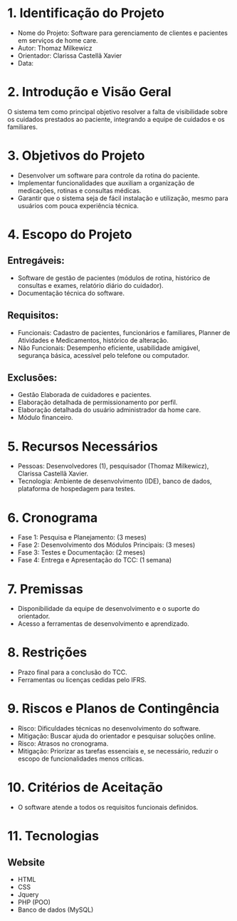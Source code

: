 # 1. Identificação do Projeto 
- Nome do Projeto: Software para gerenciamento de clientes e pacientes em serviços de home care.
- Autor: Thomaz Milkewicz 
- Orientador: Clarissa Castellã Xavier
- Data: 

# 2. Introdução e Visão Geral  
O sistema tem como principal objetivo resolver a falta de visibilidade sobre os cuidados prestados ao paciente,  integrando a equipe de cuidados e os familiares.

# 3. Objetivos do Projeto 
- Desenvolver um software para controle da rotina do paciente.
- Implementar funcionalidades que auxiliam a organização de medicações, rotinas e consultas médicas.
- Garantir que o sistema seja de fácil instalação e utilização, mesmo para usuários com pouca experiência técnica. 
 
# 4. Escopo do Projeto
## Entregáveis:
- Software de gestão de pacientes (módulos de rotina, histórico de consultas e exames, relatório diário do cuidador).
- Documentação técnica do software.

## Requisitos:
- Funcionais: Cadastro de pacientes, funcionários e familiares, Planner de Atividades e Medicamentos, histórico de alteração.
- Não Funcionais: Desempenho eficiente, usabilidade amigável, segurança básica, acessível pelo telefone ou computador.
 
## Exclusões:
- Gestão Elaborada de cuidadores e pacientes.
- Elaboração detalhada de permissionamento por perfil.
- Elaboração detalhada do usuário administrador da home care.
- Módulo financeiro.
 
# 5. Recursos Necessários
- Pessoas: Desenvolvedores (1), pesquisador (Thomaz Milkewicz),  Clarissa Castellã Xavier.  
- Tecnologia: Ambiente de desenvolvimento (IDE), banco de dados, plataforma de hospedagem para testes. 
 
# 6. Cronograma 
- Fase 1: Pesquisa e Planejamento: (3 meses)
- Fase 2: Desenvolvimento dos Módulos Principais: (3 meses)
- Fase 3: Testes e Documentação: (2 meses)
- Fase 4: Entrega e Apresentação do TCC: (1 semana)

# 7. Premissas  
- Disponibilidade da equipe de desenvolvimento e o suporte do orientador.
- Acesso a ferramentas de desenvolvimento e aprendizado.

# 8. Restrições  
- Prazo final para a conclusão do TCC.
- Ferramentas ou licenças cedidas pelo IFRS.

# 9. Riscos e Planos de Contingência  
- Risco: Dificuldades técnicas no desenvolvimento do software.
- Mitigação: Buscar ajuda do orientador e pesquisar soluções online.
- Risco: Atrasos no cronograma.
- Mitigação: Priorizar as tarefas essenciais e, se necessário, reduzir o escopo de funcionalidades menos críticas.

# 10. Critérios de Aceitação  
- O software atende a todos os requisitos funcionais definidos.

# 11. Tecnologias

## Website
- HTML
- CSS
- Jquery
- PHP (POO)
- Banco de dados (MySQL)